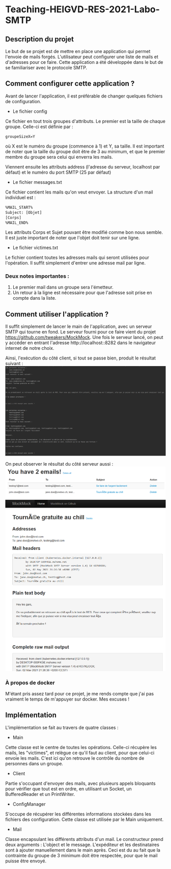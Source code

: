 # Teaching-HEIGVD-RES-2021-Labo-SMTP

## Description du projet

Le but de se projet est de mettre en place une application qui permet l'envoie de mails forgés. L'utilisateur peut configurer une liste de mails et d'adresses pour ce faire. Cette application a été développée dans le but de se familiariser avec le protocole SMTP.

## Comment configurer cette application ?

Avant de lancer l'application, il est préférable de changer quelques fichiers de configuration.
* Le fichier config

Ce fichier en tout trois groupes d'attributs. Le premier est la taille de chaque groupe. Celle-ci est définie par :
```
groupeSizeX=Y
```
où X est le numéro du groupe (commence à 1) et Y, sa taille. Il est important de noter que la taille du groupe doit être de 3 au minimum, et que le premier membre du groupe sera celui qui enverra les mails. 

Viennent ensuite les attributs address (l'adresse du serveur, localhost par défaut) et le numéro du port SMTP (25 par défaut)

* Le fichier messages.txt

Ce fichier contient les mails qu'on veut envoyer. La structure d'un mail individuel est :
```
%MAIL_START%
Subject: [Objet]
[Corps]
%MAIL_END%
```
Les attributs Corps et Sujet pouvant être modifié comme bon nous semble. Il est juste important de noter que l'objet doit tenir sur une ligne.

* Le fichier victimes.txt

Le fichier contient toutes les adresses mails qui seront utilisées pour l'opération. Il suffit simplement d'entrer une adresse mail par ligne.
### Deux notes importantes :
1. Le premier mail dans un groupe sera l'émetteur. 
2. Un retour à la ligne est nécessaire pour que l'adresse soit prise en compte dans la liste.


## Comment utiliser l'application ?

Il suffit simplement de lancer le main de l'application, avec un serveur SMTP qui tourne en fond. Le serveur fourni pour ce faire vient du projet https://github.com/tweakers/MockMock. Une fois le serveur lancé, on peut y accéder en entrant l'adresse http://localhost::8282 dans le navigateur internet de notre choix. 

Ainsi, l'exécution du côté client, si tout se passe bien, produit le résultat suivant :
![](figures/executionClient.PNG)

On peut observer le résultat du côté serveur aussi :
![](figures/resultatServeur1.PNG)
![](figures/resultatServeur2.PNG)

### À propos de docker

M'étant pris assez tard pour ce projet, je me rends compte que j'ai pas vraiment le temps de m'appuyer sur docker. Mes excuses !

## Implémentation 

L'implémentation se fait au travers de quatre classes :

* Main

Cette classe est le centre de toutes les opérations. Celle-ci récupère les mails, les "victimes", et relègue ce qu'il faut au client, pour que celui-ci envoie les mails. C'est ici qu'on retrouve le contrôle du nombre de personnes dans un groupe. 

* Client

Partie s'occupant d'envoyer des mails, avec plusieurs appels bloquants pour vérifier que tout est en ordre, en utilisant un Socket, un BufferedReader et un PrintWriter. 

* ConfigManager

S'occupe de récupérer les différentes informations stockées dans les fichiers des configuration. Cette classe est utilisée par le Main uniquement. 

* Mail 

Classe encapsulant les différents attributs d'un mail. Le constructeur prend deux arguments : L'object et le message. L'expéditeur et les destinataires sont à ajouter manuellement dans le main après. Ceci est du au fait que la contrainte du groupe de 3 minimum doit être respectée, pour que le mail puisse être envoyé. 
